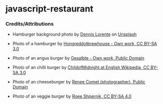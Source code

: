 # javascript-restaurant

### Credits/Attributions

- Hamburger background photo by [Dennis Lorente](https://unsplash.com/@blazecreations?utm_content=creditCopyText&utm_medium=referral&utm_source=unsplash) on [Unsplash](https://unsplash.com/photos/three-hamburgers-with-lettuce-tomato-and-cheese-opR72zVIIBI?utm_content=creditCopyText&utm_medium=referral&utm_source=unsplash)

- Photo of a hamburger by [Hongreddotbrewhouse - Own work, CC BY-SA 3.0](https://commons.wikimedia.org/w/index.php?curid=33551162)

- Photo of an angus burger by [ Gesalbte - Own work, Public Domain](https://commons.wikimedia.org/w/index.php?curid=33551162)

- Photo of an chilli burger by [ChildofMidnight at English Wikipedia, CC BY-SA 3.0](https://commons.wikimedia.org/w/index.php?curid=25296924)

- Photo of an cheeseburger by [Renee Comet (photographer), Public Domain](https://commons.wikimedia.org/w/index.php?curid=1635314)

- Photo of an veggie burger by [Roee Shpernik, CC BY-SA 4.0](https://commons.wikimedia.org/w/index.php?curid=35019440)
